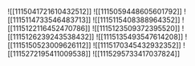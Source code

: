 ![[1115041721610432512]]
![[1115059448605601792]]
![[1115114733546483713]]
![[1115115408388964352]]
![[1115122116452470786]]
![[1115123509372395520]]
![[1115126239243538432]]
![[1115135493547614208]]
![[1115150523009626112]]
![[1115170345432932352]]
![[1115272195411009538]]
![[1115295733417037824]]
